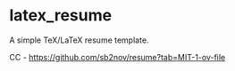# latex_resume
A simple TeX/LaTeX resume template.

























CC - https://github.com/sb2nov/resume?tab=MIT-1-ov-file
